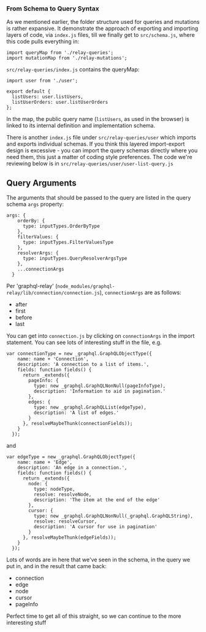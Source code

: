### From Schema to Query Syntax

As we mentioned earlier, the folder structure used for queries and mutations is rather expansive. It demonstrate the approach of exporting and importing layers of code, via `index.js` files, till we finally get to `src/schema.js`, where this code pulls everything in:
```
import queryMap from './relay-queries';
import mutationMap from './relay-mutations';
```

`src/relay-queries/index.js` contains the queryMap:
```
import user from './user';

export default {
  listUsers: user.listUsers,
  listUserOrders: user.listUserOrders
};
```
In the map, the public query name (`listUsers`, as used in the browser) is linked to its internal definition and implementation schema.

There is another `index.js` file under `src/relay-queries/user` which imports and exports individual schemas. If you think this layered import-export design is excessive - you can import the query schemas directly where you need them, this just a matter of coding style preferences. The code we're reviewing below is in `src/relay-queries/user/user-list-query.js`

## Query Arguments

The arguments that should be passed to the query are listed in the query schema `args` property:
```
args: {
    orderBy: {
      type: inputTypes.OrderByType
    },
    filterValues: {
      type: inputTypes.FilterValuesType
    },
    resolverArgs: {
      type: inputTypes.QueryResolverArgsType
    },
    ...connectionArgs
  }
```

Per 'graphql-relay' (`node_modules/graphql-relay/lib/connection/connection.js`), `connectionArgs` are as follows:
- after
- first
- before
- last

You can get into `connection.js` by clicking on `connectionArgs` in the import statement. You can see lots of interesting stuff in the file, e.g.
```
var connectionType = new _graphql.GraphQLObjectType({
    name: name + 'Connection',
    description: 'A connection to a list of items.',
    fields: function fields() {
      return _extends({
        pageInfo: {
          type: new _graphql.GraphQLNonNull(pageInfoType),
          description: 'Information to aid in pagination.'
        },
        edges: {
          type: new _graphql.GraphQLList(edgeType),
          description: 'A list of edges.'
        }
      }, resolveMaybeThunk(connectionFields));
    }
  });
```

and 
```
var edgeType = new _graphql.GraphQLObjectType({
    name: name + 'Edge',
    description: 'An edge in a connection.',
    fields: function fields() {
      return _extends({
        node: {
          type: nodeType,
          resolve: resolveNode,
          description: 'The item at the end of the edge'
        },
        cursor: {
          type: new _graphql.GraphQLNonNull(_graphql.GraphQLString),
          resolve: resolveCursor,
          description: 'A cursor for use in pagination'
        }
      }, resolveMaybeThunk(edgeFields));
    }
  }); 
```

Lots of words are in here that we've seen in the schema, in the query we put in, and in the result that came back:

- connection
- edge
- node
- cursor
- pageInfo

Perfect time to get all of this straight, so we can continue to the more interesting stuff
